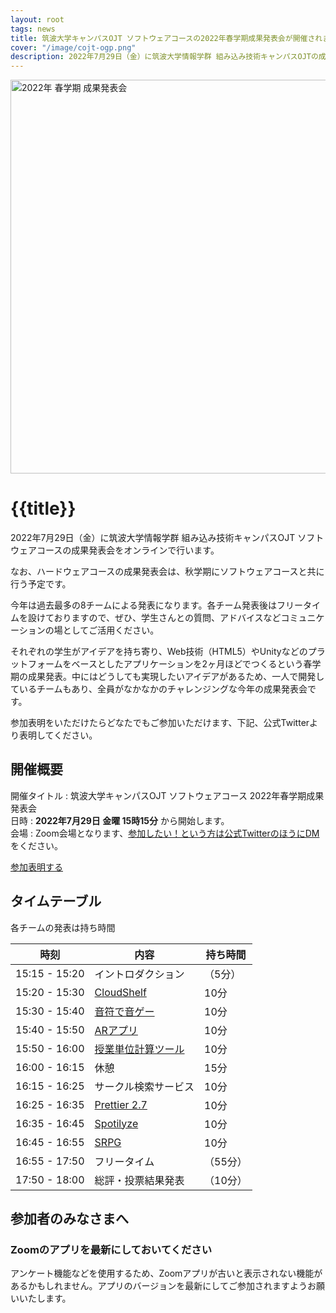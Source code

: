 ```yaml
---
layout: root
tags: news
title: 筑波大学キャンパスOJT ソフトウェアコースの2022年春学期成果発表会が開催されます
cover: "/image/cojt-ogp.png"
description: 2022年7月29日（金）に筑波大学情報学群 組み込み技術キャンパスOJTの成果発表会をオンラインで行います。参加無料でZoomで行います。
---
```


<img class="mt-0" src="/image/result-ogp-2022s.png" alt="2022年 春学期 成果発表会" width="1200" height="630" />

# {{title}}

2022年7月29日（金）に筑波大学情報学群 組み込み技術キャンパスOJT ソフトウェアコースの成果発表会をオンラインで行います。

なお、ハードウェアコースの成果発表会は、秋学期にソフトウェアコースと共に行う予定です。

今年は過去最多の8チームによる発表になります。各チーム発表後はフリータイムを設けておりますので、ぜひ、学生さんとの質問、アドバイスなどコミュニケーションの場としてご活用ください。

それぞれの学生がアイデアを持ち寄り、Web技術（HTML5）やUnityなどのプラットフォームをベースとしたアプリケーションを2ヶ月ほどでつくるという春学期の成果発表。中にはどうしても実現したいアイデアがあるため、一人で開発しているチームもあり、全員がなかなかのチャレンジングな今年の成果発表会です。

参加表明をいただけたらどなたでもご参加いただけます、下記、公式Twitterより表明してください。

## 開催概要

開催タイトル
: 筑波大学キャンパスOJT ソフトウェアコース 2022年春学期成果発表会  
日時
: **2022年7月29日 金曜 15時15分** から開始します。  
会場
: Zoom会場となります、[参加したい！という方は公式TwitterのほうにDM](https://twitter.com/cojt_tsukuba)をください。

<p>
<a href="https://twitter.com/cojt_tsukuba" class="jumpu-button text-2xl">参加表明する</a>
</p>

## タイムテーブル

各チームの発表は持ち時間

| 時刻          | 内容                                    | 持ち時間 |
| ------------- | --------------------------------------- | -------- |
| 15:15 - 15:20 | イントロダクション                      | （5分）  |
| 15:20 - 15:30 | [CloudShelf](/results/bookmanager-team) | 10分     |
| 15:30 - 15:40 | [音符で音ゲー](/results/musicgame-team) | 10分     |
| 15:40 - 15:50 | [ARアプリ](/results/ar_team)            | 10分     |
| 15:50 - 16:00 | [授業単位計算ツール](/results/cc)       | 10分     |
| 16:00 - 16:15 | 休憩                                    | 15分     |
| 16:15 - 16:25 | サークル検索サービス                    | 10分     |
| 16:25 - 16:35 | [Prettier 2.7](/results/prettier-team)  | 10分     |
| 16:35 - 16:45 | [Spotilyze](/results/music_analyze)     | 10分     |
| 16:45 - 16:55 | [SRPG](/results/srpg)                   | 10分     |
| 16:55 - 17:50 | フリータイム                            | （55分） |
| 17:50 - 18:00 | 総評・投票結果発表                      | （10分） |

## 参加者のみなさまへ

### Zoomのアプリを最新にしておいてください

アンケート機能などを使用するため、Zoomアプリが古いと表示されない機能があるかもしれません。アプリのバージョンを最新にしてご参加されますようお願いいたします。

